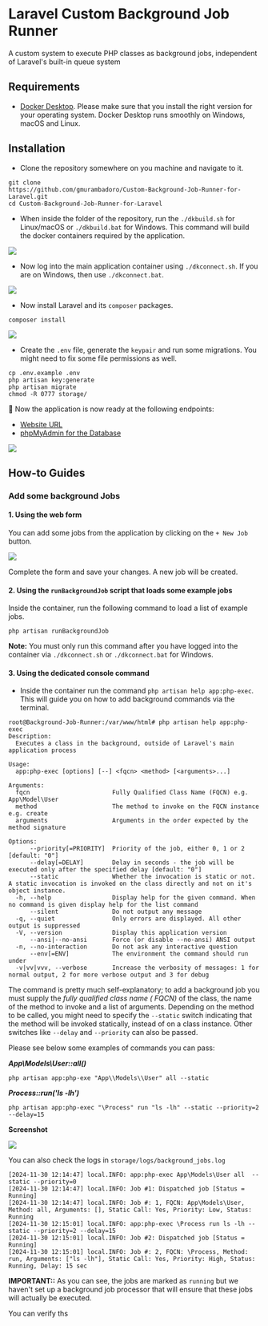 # Laravel Custom Background Job Runner

A custom system to execute PHP classes as background jobs, independent of Laravel's built-in queue system

## Requirements

- [Docker Desktop](https://www.docker.com/products/docker-desktop/). Please make sure that you install the right version
  for your operating system. Docker Desktop runs smoothly on Windows, macOS and Linux.

## Installation

- Clone the repository somewhere on you machine and navigate to it.

```shell
git clone
https://github.com/gmurambadoro/Custom-Background-Job-Runner-for-Laravel.git
cd Custom-Background-Job-Runner-for-Laravel
```

- When inside the folder of the repository, run the `./dkbuild.sh` for Linux/macOS or `./dkbuild.bat` for Windows. This
  command will build the docker containers required by the application.

![](./.screenshots/build.png)

- Now log into the main application container using `./dkconnect.sh`. If you are on Windows, then use `./dkconnect.bat`.

![](./.screenshots/connect.png)

- Now install Laravel and its `composer` packages.

`composer install`

![](./.screenshots/composer.png)

- Create the `.env` file, generate the `keypair` and run some migrations. You might need to fix some file permissions as
  well.

```shell
cp .env.example .env
php artisan key:generate
php artisan migrate
chmod -R 0777 storage/
```

🎉 Now the application is now ready at the following endpoints:

- [Website URL](http://localhost:42880)
- [phpMyAdmin for the Database](http://localhost:42881)

![](./.screenshots/application.png)

## How-to Guides

### Add some background Jobs

#### 1. Using the web form

You can add some jobs from the application by clicking on the `+ New Job` button.

![](./.screenshots/new-job.png)

Complete the form and save your changes. A new job will be created.

#### 2. Using the `runBackgroundJob` script that loads some example jobs

Inside the container, run the following command to load a list of example jobs.

```shell
php artisan runBackgroundJob
```

**Note:** You must only run this command after you have logged into the container via `./dkconnect.sh` or
`./dkconnect.bat` for Windows.

#### 3. Using the dedicated console command

- Inside the container run the command `php artisan help app:php-exec`. This will guide you on how to add background
  commands via the terminal.

```text
root@Background-Job-Runner:/var/www/html# php artisan help app:php-exec
Description:
  Executes a class in the background, outside of Laravel's main application process

Usage:
  app:php-exec [options] [--] <fqcn> <method> [<arguments>...]

Arguments:
  fqcn                       Fully Qualified Class Name (FQCN) e.g. App\Model\User
  method                     The method to invoke on the FQCN instance e.g. create
  arguments                  Arguments in the order expected by the method signature

Options:
      --priority[=PRIORITY]  Priority of the job, either 0, 1 or 2 [default: "0"]
      --delay[=DELAY]        Delay in seconds - the job will be executed only after the specified delay [default: "0"]
      --static               Whether the invocation is static or not. A static invocation is invoked on the class directly and not on it's object instance.
  -h, --help                 Display help for the given command. When no command is given display help for the list command
      --silent               Do not output any message
  -q, --quiet                Only errors are displayed. All other output is suppressed
  -V, --version              Display this application version
      --ansi|--no-ansi       Force (or disable --no-ansi) ANSI output
  -n, --no-interaction       Do not ask any interactive question
      --env[=ENV]            The environment the command should run under
  -v|vv|vvv, --verbose       Increase the verbosity of messages: 1 for normal output, 2 for more verbose output and 3 for debug

```

The command is pretty much self-explanatory; to add a background job you must supply the *fully qualified class name (
FQCN)* of the class, the name of the method to invoke and a list of arguments. Depending on the method to be called, you
might need to specify the `--static` switch
indicating that the method will be invoked statically, instead of on a class instance. Other switches like `--delay` and
`--priority` can also be passed.

Please see below some examples of commands you can pass:

**<em>App\Models\User::all()</em>**

```shell
php artisan app:php-exe "App\\Models\\User" all --static
```

**<em>Process::run('ls -lh')</em>**

```shell
php artisan app:php-exec "\Process" run "ls -lh" --static --priority=2 --delay=15
```

**Screenshot**

![](./.screenshots/pending-jobs.png)

You can also check the logs in `storage/logs/background_jobs.log`

```text
[2024-11-30 12:14:47] local.INFO: app:php-exec App\Models\User all  --static --priority=0  
[2024-11-30 12:14:47] local.INFO: Job #1: Dispatched job [Status = Running]  
[2024-11-30 12:14:47] local.INFO: Job #: 1, FQCN: App\Models\User, Method: all, Arguments: [], Static Call: Yes, Priority: Low, Status: Running  
[2024-11-30 12:15:01] local.INFO: app:php-exec \Process run ls -lh --static --priority=2 --delay=15  
[2024-11-30 12:15:01] local.INFO: Job #2: Dispatched job [Status = Running]  
[2024-11-30 12:15:01] local.INFO: Job #: 2, FQCN: \Process, Method: run, Arguments: ["ls -lh"], Static Call: Yes, Priority: High, Status: Running, Delay: 15 sec  

```

**IMPORTANT::** As you can see, the jobs are marked as `running` but we haven't set up a background job processor that
will ensure that these jobs will actually be executed.

You can verify ths


